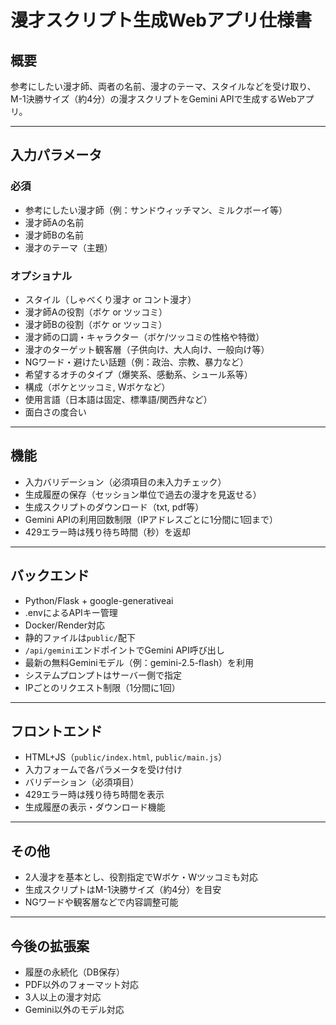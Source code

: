 # 漫才スクリプト生成Webアプリ仕様書

## 概要

参考にしたい漫才師、両者の名前、漫才のテーマ、スタイルなどを受け取り、M-1決勝サイズ（約4分）の漫才スクリプトをGemini APIで生成するWebアプリ。

---

## 入力パラメータ

### 必須

- 参考にしたい漫才師（例：サンドウィッチマン、ミルクボーイ等）
- 漫才師Aの名前
- 漫才師Bの名前
- 漫才のテーマ（主題）

### オプショナル

- スタイル（しゃべくり漫才 or コント漫才）
- 漫才師Aの役割（ボケ or ツッコミ）
- 漫才師Bの役割（ボケ or ツッコミ）
- 漫才師の口調・キャラクター（ボケ/ツッコミの性格や特徴）
- 漫才のターゲット観客層（子供向け、大人向け、一般向け等）
- NGワード・避けたい話題（例：政治、宗教、暴力など）
- 希望するオチのタイプ（爆笑系、感動系、シュール系等）
- 構成（ボケとツッコミ, Wボケなど）
- 使用言語（日本語は固定、標準語/関西弁など）
- 面白さの度合い

---

## 機能

- 入力バリデーション（必須項目の未入力チェック）
- 生成履歴の保存（セッション単位で過去の漫才を見返せる）
- 生成スクリプトのダウンロード（txt, pdf等）
- Gemini APIの利用回数制限（IPアドレスごとに1分間に1回まで）
- 429エラー時は残り待ち時間（秒）を返却

---

## バックエンド

- Python/Flask + google-generativeai
- .envによるAPIキー管理
- Docker/Render対応
- 静的ファイルは`public/`配下
- `/api/gemini`エンドポイントでGemini API呼び出し
- 最新の無料Geminiモデル（例：gemini-2.5-flash）を利用
- システムプロンプトはサーバー側で指定
- IPごとのリクエスト制限（1分間に1回）

---

## フロントエンド

- HTML+JS（`public/index.html`, `public/main.js`）
- 入力フォームで各パラメータを受け付け
- バリデーション（必須項目）
- 429エラー時は残り待ち時間を表示
- 生成履歴の表示・ダウンロード機能

---

## その他

- 2人漫才を基本とし、役割指定でWボケ・Wツッコミも対応
- 生成スクリプトはM-1決勝サイズ（約4分）を目安
- NGワードや観客層などで内容調整可能

---

## 今後の拡張案

- 履歴の永続化（DB保存）
- PDF以外のフォーマット対応
- 3人以上の漫才対応
- Gemini以外のモデル対応
